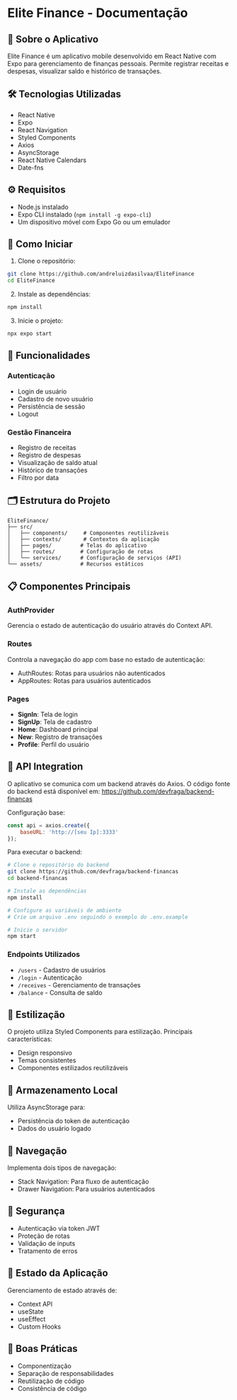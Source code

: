 # Elite Finance - Documentação

## 📱 Sobre o Aplicativo
Elite Finance é um aplicativo mobile desenvolvido em React Native com Expo para gerenciamento de finanças pessoais. Permite registrar receitas e despesas, visualizar saldo e histórico de transações.

## 🛠 Tecnologias Utilizadas

- React Native
- Expo
- React Navigation
- Styled Components 
- Axios
- AsyncStorage
- React Native Calendars
- Date-fns

## ⚙️ Requisitos

- Node.js instalado
- Expo CLI instalado (`npm install -g expo-cli`)
- Um dispositivo móvel com Expo Go ou um emulador

## 🚀 Como Iniciar

1. Clone o repositório:
```bash
git clone https://github.com/andreluizdasilvaa/EliteFinance
cd EliteFinance
```

2. Instale as dependências:
```bash
npm install
```

3. Inicie o projeto:
```bash
npx expo start
```

## 📱 Funcionalidades

### Autenticação
- Login de usuário
- Cadastro de novo usuário
- Persistência de sessão
- Logout

### Gestão Financeira
- Registro de receitas
- Registro de despesas
- Visualização de saldo atual
- Histórico de transações
- Filtro por data

## 🗂 Estrutura do Projeto

```
EliteFinance/
├── src/
│   ├── components/     # Componentes reutilizáveis
│   ├── contexts/       # Contextos da aplicação
│   ├── pages/         # Telas do aplicativo
│   ├── routes/        # Configuração de rotas
│   └── services/      # Configuração de serviços (API)
└── assets/            # Recursos estáticos
```

## 📋 Componentes Principais

### AuthProvider
Gerencia o estado de autenticação do usuário através do Context API.

### Routes
Controla a navegação do app com base no estado de autenticação:
- AuthRoutes: Rotas para usuários não autenticados
- AppRoutes: Rotas para usuários autenticados

### Pages
- **SignIn**: Tela de login
- **SignUp**: Tela de cadastro
- **Home**: Dashboard principal
- **New**: Registro de transações
- **Profile**: Perfil do usuário

## 🔌 API Integration

O aplicativo se comunica com um backend através do Axios. O código fonte do backend está disponível em: https://github.com/devfraga/backend-financas

Configuração base:

```javascript
const api = axios.create({
    baseURL: 'http://[seu Ip]:3333'
});
```

Para executar o backend:
```bash
# Clone o repositório do backend
git clone https://github.com/devfraga/backend-financas
cd backend-financas

# Instale as dependências
npm install

# Configure as variáveis de ambiente
# Crie um arquivo .env seguindo o exemplo do .env.example

# Inicie o servidor
npm start
```

### Endpoints Utilizados
- `/users` - Cadastro de usuários
- `/login` - Autenticação
- `/receives` - Gerenciamento de transações
- `/balance` - Consulta de saldo

## 🎨 Estilização

O projeto utiliza Styled Components para estilização. Principais características:
- Design responsivo
- Temas consistentes
- Componentes estilizados reutilizáveis

## 💾 Armazenamento Local

Utiliza AsyncStorage para:
- Persistência do token de autenticação
- Dados do usuário logado

## 📱 Navegação

Implementa dois tipos de navegação:
- Stack Navigation: Para fluxo de autenticação
- Drawer Navigation: Para usuários autenticados

## 🔐 Segurança

- Autenticação via token JWT 
- Proteção de rotas
- Validação de inputs
- Tratamento de erros

## 🔄 Estado da Aplicação

Gerenciamento de estado através de:
- Context API
- useState
- useEffect
- Custom Hooks

## 📝 Boas Práticas

- Componentização
- Separação de responsabilidades
- Reutilização de código
- Consistência de código
